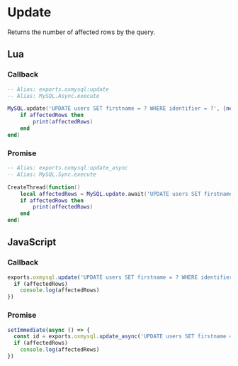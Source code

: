 # Update
Returns the number of affected rows by the query.

## Lua

### Callback
```lua
-- Alias: exports.oxmysql:update
-- Alias: MySQL.Async.execute

MySQL.update('UPDATE users SET firstname = ? WHERE identifier = ?', {newName, playerIdentifier}, function(affectedRows)
    if affectedRows then
        print(affectedRows)
    end
end)
```

### Promise
```lua
-- Alias: exports.oxmysql:update_async
-- Alias: MySQL.Sync.execute

CreateThread(function()
    local affectedRows = MySQL.update.await('UPDATE users SET firstname = ? WHERE identifier = ?', {newName, playerIdentifier})
    if affectedRows then
        print(affectedRows)
    end
end)
```

## JavaScript

### Callback
```js
exports.oxmysql.update('UPDATE users SET firstname = ? WHERE identifier = ? ', [newName, playerIdentifier], function(affectedRows) {
  if (affectedRows)
    console.log(affectedRows)
})
```

### Promise
```js
setImmediate(async () => {
  const id = exports.oxmysql.update_async('UPDATE users SET firstname = ? WHERE identifier = ? ', [newName, playerIdentifier]) {
  if (affectedRows)
    console.log(affectedRows)
})
```
